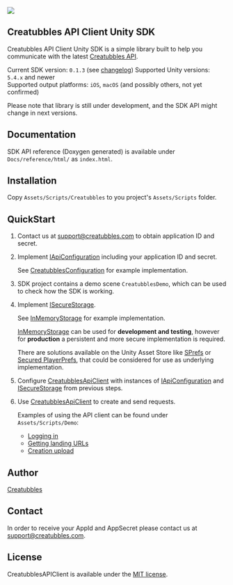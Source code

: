 [![](https://stateoftheart.creatubbles.com/wp-content/uploads/2015/01/ctb_home_logo.png)](https://www.creatubbles.com/)

## Creatubbles API Client Unity SDK
Creatubbles API Client Unity SDK is a simple library built to help you communicate with the latest [Creatubbles API](https://stateoftheart.creatubbles.com/api/).

Current SDK version: `0.1.3` (see [changelog](https://github.com/creatubbles/ctb-api-unity/blob/master/CHANGELOG.md))
Supported Unity versions: `5.4.x` and newer  
Supported output platforms: `iOS`, `macOS` (and possibly others, not yet confirmed)

Please note that library is still under development, and the SDK API might change in next versions.

## Documentation
SDK API reference (Doxygen generated) is available under `Docs/reference/html/` as `index.html`.

## Installation
Copy  `Assets/Scripts/Creatubbles` to you project's `Assets/Scripts` folder.

## QuickStart
1. Contact us at <support@creatubbles.com> to obtain application ID and secret.

2. Implement [IApiConfiguration](https://github.com/creatubbles/ctb-api-unity/blob/master/Assets/Scripts/Creatubbles/Api/IApiConfiguration.cs) including your application ID and secret.

    See [CreatubblesConfiguration](https://github.com/creatubbles/ctb-api-unity/blob/master/Assets/Scripts/Demo/CreatubblesConfiguration.cs) for example implementation.

3. SDK project contains a demo scene `CreatubblesDemo`, which can be used to check how the SDK is working.

4. Implement [ISecureStorage](https://github.com/creatubbles/ctb-api-unity/blob/master/Assets/Scripts/Creatubbles/Api/Storage/ISecureStorage.cs).

    See [InMemoryStorage](https://github.com/creatubbles/ctb-api-unity/blob/master/Assets/Scripts/Creatubbles/Api/Storage/InMemoryStorage.cs) for example implementation.

    [InMemoryStorage](https://github.com/creatubbles/ctb-api-unity/blob/master/Assets/Scripts/Creatubbles/Api/Storage/InMemoryStorage.cs) can be used for **development and testing**, however for **production** a persistent and more secure implementation is required.

    There are solutions available on the Unity Asset Store like [SPrefs](https://www.assetstore.unity3d.com/en/#!/content/56051) or [Secured PlayerPrefs](https://www.assetstore.unity3d.com/en/#!/content/32357), that could be considered for use as underlying implementation.

5. Configure [CreatubblesApiClient](https://github.com/creatubbles/ctb-api-unity/blob/master/Assets/Scripts/Creatubbles/Api/CreatubblesApiClient) with instances of [IApiConfiguration](https://github.com/creatubbles/ctb-api-unity/blob/master/Assets/Scripts/Creatubbles/Api/IApiConfiguration.cs) and [ISecureStorage](https://github.com/creatubbles/ctb-api-unity/blob/master/Assets/Scripts/Creatubbles/Api/Storage/ISecureStorage.cs) from previous steps.

6. Use [CreatubblesApiClient](https://github.com/creatubbles/ctb-api-unity/blob/master/Assets/Scripts/Creatubbles/Api/CreatubblesApiClient) to create and send requests.

    Examples of using the API client can be found under `Assets/Scripts/Demo`:
    * [Logging in](https://github.com/creatubbles/ctb-api-unity/blob/master/Assets/Scripts/Demo/LogInDemo.cs)
    * [Getting landing URLs](https://github.com/creatubbles/ctb-api-unity/blob/master/Assets/Scripts/Demo/LandingUrlsDemo.cs)
    * [Creation upload](https://github.com/creatubbles/ctb-api-unity/blob/master/Assets/Scripts/Demo/UploadDemo.cs)

## Author
[Creatubbles](https://www.creatubbles.com/)

## Contact
In order to receive your AppId and AppSecret please contact us at <support@creatubbles.com>.

## License
CreatubblesAPIClient is available under the [MIT license](https://github.com/creatubbles/ctb-api-unity/blob/master/LICENSE.md).
